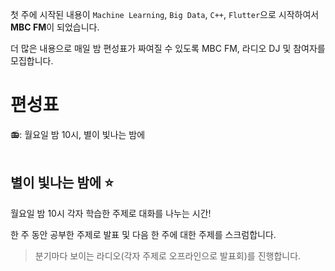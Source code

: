 첫 주에 시작된 내용이 `Machine Learning`, `Big Data`, `C++`, `Flutter`으로 시작하여서 **MBC FM**이 되었습니다.

더 많은 내용으로 매일 밤 편성표가 짜여질 수 있도록 MBC FM, 라디오 DJ 및 참여자를 모집합니다. 

# 편성표

📻:  월요일 밤 10시, 별이 빛나는 밤에    
</br>

## 별이 빛나는 밤에 ⭐
월요일 밤 10시 각자 학습한 주제로 대화를 나누는 시간!

한 주 동안 공부한 주제로 발표 및 다음 한 주에 대한 주제를 스크럼합니다.


> 분기마다 보이는 라디오(각자 주제로 오프라인으로 발표회)를 진행합니다.
